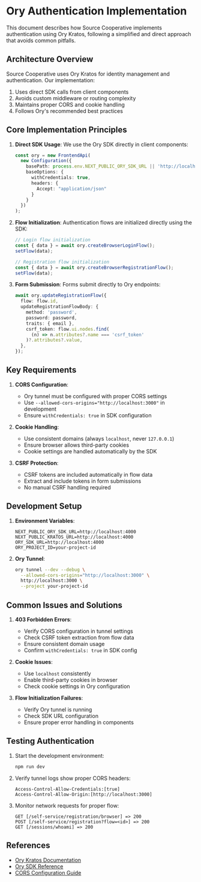 # Ory Authentication Implementation

This document describes how Source Cooperative implements authentication using Ory Kratos, following a simplified and direct approach that avoids common pitfalls.

## Architecture Overview

Source Cooperative uses Ory Kratos for identity management and authentication. Our implementation:

1. Uses direct SDK calls from client components
2. Avoids custom middleware or routing complexity
3. Maintains proper CORS and cookie handling
4. Follows Ory's recommended best practices

## Core Implementation Principles

1. **Direct SDK Usage**: We use the Ory SDK directly in client components:
   ```typescript
   const ory = new FrontendApi(
     new Configuration({
       basePath: process.env.NEXT_PUBLIC_ORY_SDK_URL || 'http://localhost:4000',
       baseOptions: {
         withCredentials: true,
         headers: {
           Accept: "application/json"
         }
       }
     })
   );
   ```

2. **Flow Initialization**: Authentication flows are initialized directly using the SDK:
   ```typescript
   // Login flow initialization
   const { data } = await ory.createBrowserLoginFlow();
   setFlow(data);
   
   // Registration flow initialization
   const { data } = await ory.createBrowserRegistrationFlow();
   setFlow(data);
   ```

3. **Form Submission**: Forms submit directly to Ory endpoints:
   ```typescript
   await ory.updateRegistrationFlow({
     flow: flow.id,
     updateRegistrationFlowBody: {
       method: 'password',
       password: password,
       traits: { email },
       csrf_token: flow.ui.nodes.find(
         (n) => n.attributes?.name === 'csrf_token'
       )?.attributes?.value,
     },
   });
   ```

## Key Requirements

1. **CORS Configuration**:
   - Ory tunnel must be configured with proper CORS settings
   - Use `--allowed-cors-origins="http://localhost:3000"` in development
   - Ensure `withCredentials: true` in SDK configuration

2. **Cookie Handling**:
   - Use consistent domains (always `localhost`, never `127.0.0.1`)
   - Ensure browser allows third-party cookies
   - Cookie settings are handled automatically by the SDK

3. **CSRF Protection**:
   - CSRF tokens are included automatically in flow data
   - Extract and include tokens in form submissions
   - No manual CSRF handling required

## Development Setup

1. **Environment Variables**:
   ```env
   NEXT_PUBLIC_ORY_SDK_URL=http://localhost:4000
   NEXT_PUBLIC_KRATOS_URL=http://localhost:4000
   ORY_SDK_URL=http://localhost:4000
   ORY_PROJECT_ID=your-project-id
   ```

2. **Ory Tunnel**:
   ```bash
   ory tunnel --dev --debug \
     --allowed-cors-origins="http://localhost:3000" \
     http://localhost:3000 \
     --project your-project-id
   ```

## Common Issues and Solutions

1. **403 Forbidden Errors**:
   - Verify CORS configuration in tunnel settings
   - Check CSRF token extraction from flow data
   - Ensure consistent domain usage
   - Confirm `withCredentials: true` in SDK config

2. **Cookie Issues**:
   - Use `localhost` consistently
   - Enable third-party cookies in browser
   - Check cookie settings in Ory configuration

3. **Flow Initialization Failures**:
   - Verify Ory tunnel is running
   - Check SDK URL configuration
   - Ensure proper error handling in components

## Testing Authentication

1. Start the development environment:
   ```bash
   npm run dev
   ```

2. Verify tunnel logs show proper CORS headers:
   ```
   Access-Control-Allow-Credentials:[true]
   Access-Control-Allow-Origin:[http://localhost:3000]
   ```

3. Monitor network requests for proper flow:
   ```
   GET [/self-service/registration/browser] => 200
   POST [/self-service/registration?flow=<id>] => 200
   GET [/sessions/whoami] => 200
   ```

## References

- [Ory Kratos Documentation](https://www.ory.sh/docs/kratos)
- [Ory SDK Reference](https://www.ory.sh/docs/reference/api)
- [CORS Configuration Guide](https://www.ory.sh/docs/ecosystem/configuring-cors) 